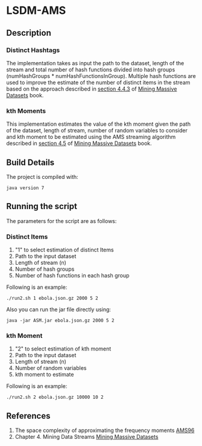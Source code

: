 # LSDM-AMS
## Description
### Distinct Hashtags
The implementation takes as input the path to the dataset, length of the stream and total number of hash functions divided into hash groups (numHashGroups * numHashFunctionsInGroup). Multiple hash functions are used to improve the estimate of the number of distinct items in the stream based on the approach described in [section 4.4.3](http://infolab.stanford.edu/~ullman/mmds/ch4.pdf) of [Mining Massive Datasets](http://www.mmds.org/) book.
### kth Moments
This implementation estimates the value of the kth moment given the path of the dataset, length of stream, number of random variables to consider and kth moment to be estimated using the AMS streaming algorithm described in [section 4.5](http://infolab.stanford.edu/~ullman/mmds/ch4.pdf) of [Mining Massive Datasets](http://www.mmds.org/) book.

## Build Details
The project is compiled with:
```
java version 7
```

## Running the script
The parameters for the script are as follows:
### Distinct Items

1. "1" to select estimation of distinct Items
2. Path to the input dataset
3. Length of stream (n)
4. Number of hash groups
5. Number of hash functions in each hash group

Following is an example:
```
./run2.sh 1 ebola.json.gz 2000 5 2
```
Also you can run the jar file directly using:
```
java -jar ASM.jar ebola.json.gz 2000 5 2
```

### kth Moment
1. "2" to select estimation of kth moment
2. Path to the input dataset
3. Length of stream (n)
4. Number of random variables
5. kth moment to estimate

Following is an example:
```
./run2.sh 2 ebola.json.gz 10000 10 2
```

## References
1. The space complexity of approximating the frequency moments [AMS96](http://dl.acm.org/citation.cfm?id=237823)
2. Chapter 4. Mining Data Streams [Mining Massive Datasets](http://infolab.stanford.edu/~ullman/mmds/ch4.pdf)
